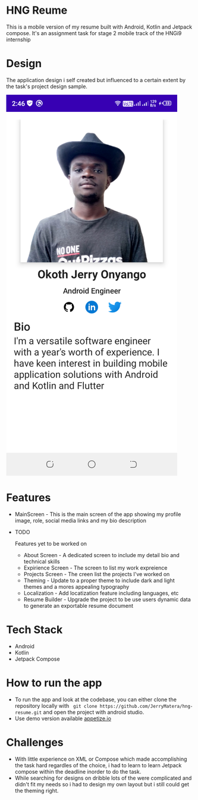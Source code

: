 # HNG Reume
  This is a mobile version of my resume built with Android, Kotlin and Jetpack compose. It's an assignment task for stage 2 mobile track of the HNGi9 internship
  
# Design
  The application design i self created but influenced to a certain extent by the task's project design sample.
  
  ![Screenshot showing For Main Screen](docs/images/mainscreen.png "Screenshot showing For Main Screen")

# Features
  - MainScreen - This is the main screen of the app showing my profile image, role, social media links and my bio description
  - TODO
  
    Features yet to be worked on
    - About Screen - A dedicated screen to include my detail bio and technical skills
    - Expirience Screen - The screen to list my work expreience
    - Projects Screen - The creen list the projects I've worked on
    - Theming - Update to a proper theme to include dark and light themes and a mores appealing typography
    - Localization - Add locatization feature including languages, etc
    - Resume Builder - Upgrade the project to be use users dynamic data to generate an exportable resume document
    
# Tech Stack
 - Android 
 - Kotlin
 - Jetpack Compose

# How to run the app
  - To run the app and look at the codebase, you can either clone the repository locally with ``` git clone https://github.com/JerryMatera/hng-resume.git``` and open the project with android studio.
  - Use demo version available [appetize.io](https://appetize.io/app/3xuzpffynw3i7myem7oyk4z6mm?device=pixel4&osVersion=11.0&scale=75)
 
# Challenges
 - With little experience on XML or Compose which made accomplishing the task hard regardles of the choice, i had to learn to learn Jetpack compose within the deadline inorder to do the task.
 - While searching for designs on dribble lots of the were complicated and didn't fit my needs so i had to design my own layout but i still could get the theming right.
 
